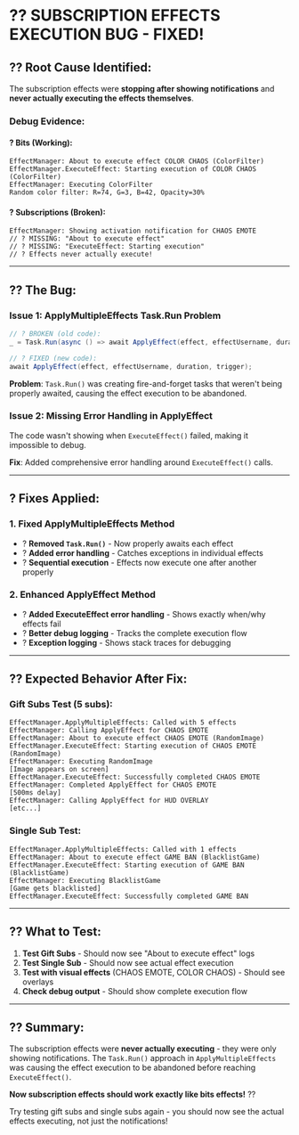 # ?? **SUBSCRIPTION EFFECTS EXECUTION BUG - FIXED!**

## ?? **Root Cause Identified:**

The subscription effects were **stopping after showing notifications** and **never actually executing the effects themselves**.

### **Debug Evidence:**

#### **? Bits (Working):**
```
EffectManager: About to execute effect COLOR CHAOS (ColorFilter)
EffectManager.ExecuteEffect: Starting execution of COLOR CHAOS (ColorFilter)
EffectManager: Executing ColorFilter
Random color filter: R=74, G=3, B=42, Opacity=30%
```

#### **? Subscriptions (Broken):**
```
EffectManager: Showing activation notification for CHAOS EMOTE
// ? MISSING: "About to execute effect"
// ? MISSING: "ExecuteEffect: Starting execution" 
// ? Effects never actually execute!
```

---

## ?? **The Bug:**

### **Issue 1: ApplyMultipleEffects Task.Run Problem**
```csharp
// ? BROKEN (old code):
_ = Task.Run(async () => await ApplyEffect(effect, effectUsername, duration, trigger));

// ? FIXED (new code):
await ApplyEffect(effect, effectUsername, duration, trigger);
```

**Problem**: `Task.Run()` was creating fire-and-forget tasks that weren't being properly awaited, causing the effect execution to be abandoned.

### **Issue 2: Missing Error Handling in ApplyEffect**
The code wasn't showing when `ExecuteEffect()` failed, making it impossible to debug.

**Fix**: Added comprehensive error handling around `ExecuteEffect()` calls.

---

## ? **Fixes Applied:**

### **1. Fixed ApplyMultipleEffects Method**
- ? **Removed `Task.Run()`** - Now properly awaits each effect
- ? **Added error handling** - Catches exceptions in individual effects
- ? **Sequential execution** - Effects now execute one after another properly

### **2. Enhanced ApplyEffect Method**  
- ? **Added ExecuteEffect error handling** - Shows exactly when/why effects fail
- ? **Better debug logging** - Tracks the complete execution flow
- ? **Exception logging** - Shows stack traces for debugging

---

## ?? **Expected Behavior After Fix:**

### **Gift Subs Test (5 subs):**
```
EffectManager.ApplyMultipleEffects: Called with 5 effects
EffectManager: Calling ApplyEffect for CHAOS EMOTE
EffectManager: About to execute effect CHAOS EMOTE (RandomImage)
EffectManager.ExecuteEffect: Starting execution of CHAOS EMOTE (RandomImage)
EffectManager: Executing RandomImage
[Image appears on screen]
EffectManager.ExecuteEffect: Successfully completed CHAOS EMOTE
EffectManager: Completed ApplyEffect for CHAOS EMOTE
[500ms delay]
EffectManager: Calling ApplyEffect for HUD OVERLAY
[etc...]
```

### **Single Sub Test:**
```
EffectManager.ApplyMultipleEffects: Called with 1 effects  
EffectManager: About to execute effect GAME BAN (BlacklistGame)
EffectManager.ExecuteEffect: Starting execution of GAME BAN (BlacklistGame)
EffectManager: Executing BlacklistGame
[Game gets blacklisted]
EffectManager.ExecuteEffect: Successfully completed GAME BAN
```

---

## ?? **What to Test:**

1. **Test Gift Subs** - Should now see "About to execute effect" logs
2. **Test Single Sub** - Should now see actual effect execution  
3. **Test with visual effects** (CHAOS EMOTE, COLOR CHAOS) - Should see overlays
4. **Check debug output** - Should show complete execution flow

---

## ?? **Summary:**

The subscription effects were **never actually executing** - they were only showing notifications. The `Task.Run()` approach in `ApplyMultipleEffects` was causing the effect execution to be abandoned before reaching `ExecuteEffect()`.

**Now subscription effects should work exactly like bits effects!** ??

Try testing gift subs and single subs again - you should now see the actual effects executing, not just the notifications!